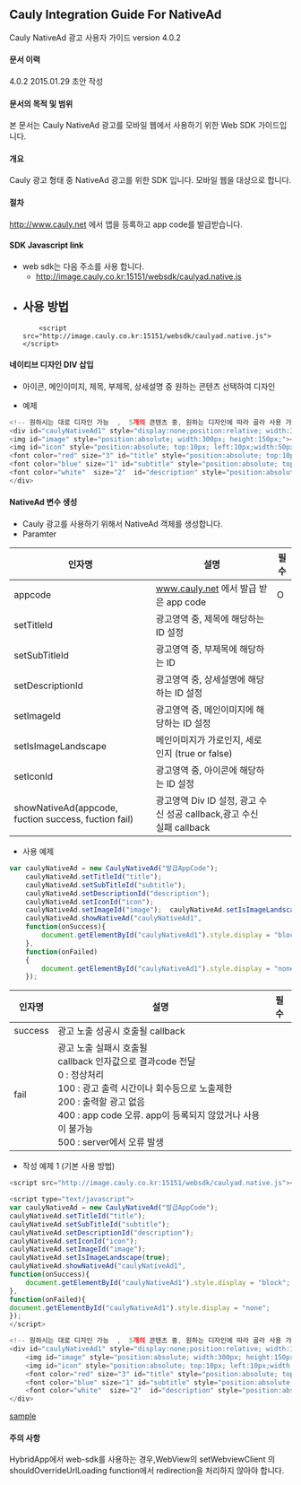 ## Cauly Integration Guide For NativeAd

Cauly NativeAd 광고 사용자 가이드
version 4.0.2


#### 문서 이력
4.0.2 2015.01.29 초안 작성

#### 문서의 목적 및 범위
본 문서는 Cauly NativeAd 광고를 모바일 웹에서 사용하기 위한 Web SDK 가이드입니다. 

#### 개요
Cauly 광고 형태 중 NativeAd 광고를 위한 SDK 입니다.
모바일 웹을 대상으로 합니다.

#### 절차
http://www.cauly.net 에서 앱을 등록하고 app code를 발급받습니다.


#### SDK Javascript link
- web sdk는 다음 주소를 사용 합니다.
	- http://image.cauly.co.kr:15151/websdk/caulyad.native.js
- 사용 방법
	-
	```
		<script src="http://image.cauly.co.kr:15151/websdk/caulyad.native.js"></script>
	```

#### 네이티브 디자인 DIV 삽입
- 아이콘, 메인이미지, 제목, 부제목, 상세설명 중 원하는 콘텐츠 선택하여 디자인

- 예제
```javascript
<!-- 원하시는 대로 디자인 가능  ,  5개의 콘텐츠 중, 원하는 디자인에 따라 골라 사용 가능 -->
<div id="caulyNativeAd1" style="display:none;position:relative; width:300px; height:300px;">
<img id="image" style="position:absolute; width:300px; height:150px;"></img>
<img id="icon" style="position:absolute; top:10px; left:10px;width:50px; height:50px;"></img>
<font color="red" size="3" id="title" style="position:absolute; top:10px; left:100px;width:200px; height:50px;" ></font>
<font color="blue" size="1" id="subtitle" style="position:absolute; top:50px; left:100px;width:200px; height:50px;" ></font>
<font color="white"  size="2"  id="description" style="position:absolute; top:80px; left:100px;width:200px;"></font>
</div>
```
#### NativeAd 변수 생성
* Cauly 광고를 사용하기 위해서 NativeAd 객체를 생성합니다.
* Paramter

인자명|설명|필수
--- | --- | ---
appcode|www.cauly.net 에서 발급 받은 app code|O
setTitleId |광고영역 중, 제목에 해당하는 ID 설정|
setSubTitleId |광고영역 중, 부제목에 해당하는 ID|
setDescriptionId|광고영역 중, 상세설명에 해당하는 ID 설정 |
setImageId|광고영역 중, 메인이미지에 해당하는 ID 설정 |
setIsImageLandscape|메인이미지가 가로인지, 세로인지 (true or false)|
setIconId|광고영역 중, 아이콘에 해당하는 ID 설정|
showNativeAd(appcode, fuction success, fuction fail)|광고영역 Div ID 설정, 광고 수신 성공 callback,광고 수신 실패 callback|





* 사용 예제
```javascript
var caulyNativeAd = new CaulyNativeAd("발급AppCode");
	caulyNativeAd.setTitleId("title"); 
	caulyNativeAd.setSubTitleId("subtitle"); 
	caulyNativeAd.setDescriptionId("description"); 
	caulyNativeAd.setIconId("icon");   
	caulyNativeAd.setImageId("image"); 	caulyNativeAd.setIsImageLandscape(true); 
	caulyNativeAd.showNativeAd("caulyNativeAd1", 
	function(onSuccess){
		document.getElementById("caulyNativeAd1").style.display = "block";
	},
	function(onFailed)  
	{
		document.getElementById("caulyNativeAd1").style.display = "none";
	});
```




인자명|설명|필수
--- | --- | ---
success|광고 노출 성공시 호출될 callback|
fail| 광고 노출 실패시 호출될 <br/>callback 인자값으로 결과code 전달 <br/>0 : 정상처리 <br/>100 : 광고 출력 시간이나 회수등으로 노출제한 <br/>200 : 출력할 광고 없음 <br/>400 : app code 오류. app이 등록되지 않았거나 사용이 불가능 <br/>500 : server에서 오류 발생<br/>|



 






* 작성 예제 1 (기본 사용 방법)
```javascript
<script src="http://image.cauly.co.kr:15151/websdk/caulyad.native.js"></script>

<script type="text/javascript">
var caulyNativeAd = new CaulyNativeAd("발급AppCode");
caulyNativeAd.setTitleId("title"); 
caulyNativeAd.setSubTitleId("subtitle"); 
caulyNativeAd.setDescriptionId("description"); 
caulyNativeAd.setIconId("icon");   
caulyNativeAd.setImageId("image");
caulyNativeAd.setIsImageLandscape(true); 
caulyNativeAd.showNativeAd("caulyNativeAd1", 
function(onSuccess){
	document.getElementById("caulyNativeAd1").style.display = "block";
},
function(onFailed){
document.getElementById("caulyNativeAd1").style.display = "none";
});
</script>

<!-- 원하시는 대로 디자인 가능  ,  5개의 콘텐츠 중, 원하는 디자인에 따라 골라 사용 가능 -->
<div id="caulyNativeAd1" style="display:none;position:relative; width:300px; height:300px;margin-left: 100px;">
	<img id="image" style="position:absolute; width:300px; height:150px;"></img>
	<img id="icon" style="position:absolute; top:10px; left:10px;width:50px; height:50px;"></img>
	<font color="red" size="3" id="title" style="position:absolute; top:10px; left:100px;width:200px; height:50px;" ></font>
	<font color="blue" size="1" id="subtitle" style="position:absolute; top:50px; left:100px;width:200px; height:50px;" ></font>
	<font color="white"  size="2"  id="description" style="position:absolute; top:80px; left:100px;width:200px;"></font>
</div>
```

[sample](http://image.cauly.co.kr:15151/richad/test/native_web/sample/joins.html)
 
####  주의 사항
HybridApp에서 web-sdk를 사용하는 경우,WebView의 setWebviewClient 의 shouldOverrideUrlLoading function에서
redirection을 처리하지 않아야 합니다.  

